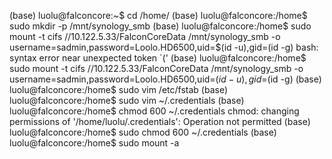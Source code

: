 (base) luolu@falconcore:~$ cd /home/
(base) luolu@falconcore:/home$ sudo mkdir -p /mnt/synology_smb
(base) luolu@falconcore:/home$ sudo mount -t cifs //10.122.5.33/FalconCoreData /mnt/synology_smb -o username=sadmin,password=Loolo.HD6500,uid=$(id -u),gid=(id -g)
bash: syntax error near unexpected token `('
(base) luolu@falconcore:/home$ sudo mount -t cifs //10.122.5.33/FalconCoreData /mnt/synology_smb -o username=sadmin,password=Loolo.HD6500,uid=$(id -u),gid=$(id -g)
(base) luolu@falconcore:/home$ sudo vim /etc/fstab
(base) luolu@falconcore:/home$ sudo vim ~/.credentials
(base) luolu@falconcore:/home$ chmod 600 ~/.credentials 
chmod: changing permissions of '/home/luolu/.credentials': Operation not permitted
(base) luolu@falconcore:/home$ sudo chmod 600 ~/.credentials 
(base) luolu@falconcore:/home$ sudo mount -a
